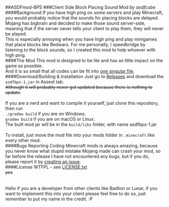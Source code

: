 ##ASDFmod-BPS
###Client Side Block Placing Sound Mod _by asdfcube_
####Background
If you have high ping on some servers and play Minecraft, you would probably notice that the sounds for placing blocks are delayed.<br>
Mojang has bigbrain and decided to make those sound server-side, meaning that if the server never tells your client to play them, they will never be played.<br>
This is especially annoying when you have high ping and play minigames that place blocks like Bedwars. For me personally, I speedbridge by listening to the block sounds, so I created this mod to help whoever with high ping.
<br>
####The Mod
This mod is designed to be lite and has as little impact on the game as possible.<br>
And it is so small that all codes can be fit into [one singular file](src\main\java\asdf\mod\BPS\BPS.java).
<br>
####Download/Building & Installation
Just go to [Releases](https://github.com/asdfcube/ASDFmod-BPS/releases) and download the `asdfbps-1.jar` in Assest tab.<br>
~~Although it will probably never get updated because there is nothing to update.~~<br>
<br>
If you are a nerd and want to compile it yourself, just clone this repository, then run<br>
`./gradew build` if you are on Windows;<br>
`gradew build` if you are on macOS or Linux.<br>
The built mod jar will be in the `build/libs` folder, with name asdfbps-1.jar<br>
<br>
To install, just move the mod file into your mods folder in `.minecraft` like every other mod.<br>
####Bugs Reporting
Coding Minecraft mods is always amazing, because you never know what stupid mistake Mojang made can crash your mod, so far before the release I have not encountered any bugs, but if you do, please report it by [creating an issue](https://github.com/asdfcube/ASDFmod-BPS/issues/new).
<br>
####License
WTFPL - see [LICENSE.txt](LICENSE.txt)<br>
~~yes~~<br>
<br><br>
Hello if you are a developer from other clients like Badlion or Lunar, if you want to implement this into your client please feel free to do so, just remember to put my name in the credit. :P 
